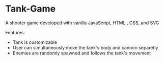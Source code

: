 # Tank-Game
A shooter game developed with vanilla JavaScript, HTML , CSS, and SVG

Features:
- Tank is customizable
- User can simultaneously move the tank's body and cannon separetly
- Enemies are randomly spawned and follows the tank's movement
